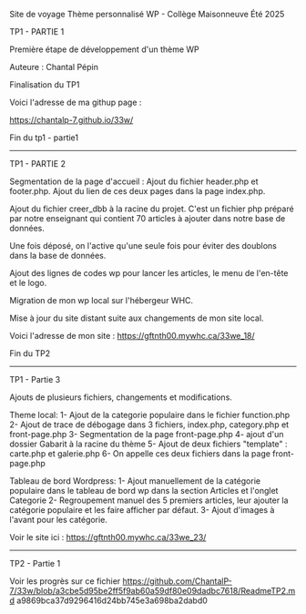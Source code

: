 Site de voyage Thème personnalisé WP - Collège Maisonneuve Été 2025

TP1 - PARTIE 1

Première étape de développement d'un thème WP

Auteure : Chantal Pépin

Finalisation du TP1

Voici l'adresse de ma githup page :

https://chantalp-7.github.io/33w/

Fin du tp1 - partie1

---

TP1 - PARTIE 2

Segmentation de la page d'accueil : Ajout du fichier header.php et footer.php. Ajout du lien de ces deux pages dans la page index.php.

Ajout du fichier creer_dbb à la racine du projet. C'est un fichier php préparé par notre enseignant qui contient 70 articles à ajouter dans notre base de données.

Une fois déposé, on l'active qu'une seule fois pour éviter des doublons dans la base de données.

Ajout des lignes de codes wp pour lancer les articles, le menu de l'en-tête et le logo.

Migration de mon wp local sur l'hébergeur WHC.

Mise à jour du site distant suite aux changements de mon site local.

Voici l'adresse de mon site : https://gftnth00.mywhc.ca/33we_18/

Fin du TP2

---

TP1 - Partie 3

Ajouts de plusieurs fichiers, changements et modifications.

Theme local:
1- Ajout de la categorie populaire dans le fichier function.php
2- Ajout de trace de débogage dans 3 fichiers, index.php, category.php et front-page.php
3- Segmentation de la page front-page.php
4- ajout d'un dossier Gabarit à la racine du thème
5- Ajout de deux fichiers "template" : carte.php et galerie.php
6- On appelle ces deux fichiers dans la page front-page.php

Tableau de bord Wordpress:
1- Ajout manuellement de la catégorie populaire dans le tableau de bord wp dans la section Articles et l'onglet Categorie
2- Regroupement manuel des 5 premiers articles, leur ajouter la catégorie populaire et les faire afficher par défaut.
3- Ajout d'images à l'avant pour les catégorie.

Voir le site ici : https://gftnth00.mywhc.ca/33we_23/

---

TP2 - Partie 1

Voir les progrès sur ce fichier
https://github.com/ChantalP-7/33w/blob/a3cbe5d95be2ff5f9ab60a59df80e09dadbc7618/ReadmeTP2.md a9869bca37d9296416d24bb745e3a698ba2dabd0
